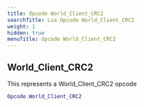 ```yaml
---
title: Opcode World_Client_CRC2
searchTitle: Lua Opcode World_Client_CRC2
weight: 1
hidden: true
menuTitle: Opcode World_Client_CRC2
---
```

## World_Client_CRC2

This represents a World_Client_CRC2 opcode
```lua
Opcode.World_Client_CRC2
```